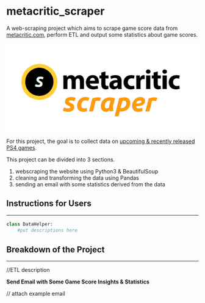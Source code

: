# metacritic_scraper

A web-scraping project which aims to scrape game score data from [metacritic.com](https://www.metacritic.com/), perform ETL and output some statistics about game scores.

![](ms_logo.png)

For this project, the goal is to collect data on [upcoming & recently released PS4 games](https://www.metacritic.com/browse/games/release-date/available/ps4/date). 


This project can be divided into 3 sections. 
1. webscraping the website using  Python3 & BeautifulSoup 
2. cleaning and transforming the data using Pandas
3. sending an email with some statistics derived from the data


## Instructions for Users
---

```python
class DataHelper:
    #put descriptions here
```



## Breakdown of the Project
---

//ETL description

**Send Email with Some Game Score Insights & Statistics**

// attach example email



